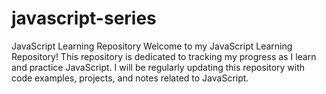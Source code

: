 # javascript-series
JavaScript Learning Repository Welcome to my JavaScript Learning Repository! This repository is dedicated to tracking my progress as I learn and practice JavaScript. I will be regularly updating this repository with code examples, projects, and notes related to JavaScript.
